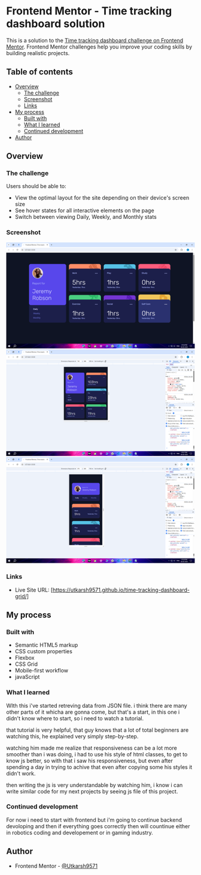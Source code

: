 # Frontend Mentor - Time tracking dashboard solution

This is a solution to the [Time tracking dashboard challenge on Frontend Mentor](https://www.frontendmentor.io/challenges/time-tracking-dashboard-UIQ7167Jw). Frontend Mentor challenges help you improve your coding skills by building realistic projects. 

## Table of contents

- [Overview](#overview)
  - [The challenge](#the-challenge)
  - [Screenshot](#screenshot)
  - [Links](#links)
- [My process](#my-process)
  - [Built with](#built-with)
  - [What I learned](#what-i-learned)
  - [Continued development](#continued-development)
- [Author](#author)

## Overview

### The challenge

Users should be able to:

- View the optimal layout for the site depending on their device's screen size
- See hover states for all interactive elements on the page
- Switch between viewing Daily, Weekly, and Monthly stats

### Screenshot

![](./images/Screenshot%20(360).png)
![](./images/Screenshot%20(361).png)
![](./images/Screenshot%20(362).png)

### Links

- Live Site URL: [https://utkarsh9571.github.io/time-tracking-dashboard-grid/]

## My process

### Built with

- Semantic HTML5 markup
- CSS custom properties
- Flexbox
- CSS Grid
- Mobile-first workflow
- javaScript

### What I learned

WIth this i've started retreving data from JSON file. i think there are many other parts of it whicha are gonna come, but that's a start, in this one i didn't know where to start, so i need to watch a tutorial.

that tutorial is very helpful, that guy knows that a lot of total beginners are watching this, he explained very simply step-by-step.

watching him made me realize that responsiveness can be a lot more smoother than i was doing, i had to use his style of html classes, to get to know js better, so with that i saw his responsiveness, but even after spending a day in trying to achive that even after copying some his styles it didn't work.

then writing the js is very understandable by watching him, i know i can write similar code for my next projects by seeing js file of this project.

### Continued development

For now i need to start with frontend but i'm going to continue backend devoloping and then if everything goes correctly then will countinue either in robotics coding and developement or in gaming industry.

## Author

- Frontend Mentor - [@Utkarsh9571](https://www.frontendmentor.io/profile/Utkarsh9571)